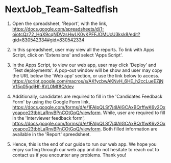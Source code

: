 # NextJob_Team-Saltedfish

1. Open the spreadsheet, 'Report', with the link, https://docs.google.com/spreadsheets/d/1-oiotcQz72_HqX9cqNDVzsHwLK0vKPFFJOMUcU3ksk8/edit?gid=830542334#gid=830542334

2. In this spreadsheet, user may view all the reports. To link with Apps Script, click on 'Extensions' and select 'Apps Script'.

3. In the Apps Script, to view our web app, user may click 'Deploy' and 'Test deployments'. A pop-out window will be show and user may copy the URL below the 'Web app' section, or use the link below to access. https://script.google.com/macros/s/AKfycbwAKNvH_6HE_h2ccLueEZjNV15q05gdjHf-8VL0Mf8Q/dev

4. Additionally, candidates are required to fill in the 'Candidates Feedback Form' by using the Google Form link, https://docs.google.com/forms/d/e/1FAIpQLSf7j4lAIGCAxBQrffwK6v2Oxyoapce23tbbLaRnvBPnCOtGpQ/viewform. While, user are required to fill in the 'Interviewer feedback form', https://docs.google.com/forms/d/e/1FAIpQLSf7j4lAIGCAxBQrffwK6v2Oxyoapce23tbbLaRnvBPnCOtGpQ/viewform. Both filled information are available in the 'Report' spreedsheet. 

5. Hence, this is the end of our guide to run our web app. We hope you enjoy surfing through our web app and do not hesitate to reach out to contact us if you encounter any problems. Thank you!
